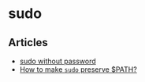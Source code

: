 # sudo

## Articles
* [sudo without password](https://joshtronic.com/2014/12/21/sudo-without-password/)
* [How to make `sudo` preserve $PATH?](https://unix.stackexchange.com/questions/83191/how-to-make-sudo-preserve-path)
